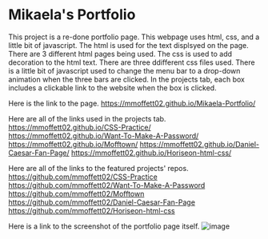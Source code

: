 # Mikaela's Portfolio
This project is a re-done portfolio page. This webpage uses html, css, and a little bit of javascript. 
The html is used for the text displsyed on the page. There are 3 different html pages being used.
The css is used to add decoration to the html text. There are three ddifferent css files used.
There is a little bit of javascript used to change the menu bar to a drop-down animation when the three bars are clicked.
In the projects tab, each box includes a clickable link to the website when the box is clicked.

Here is the link to the page. 
https://mmoffett02.github.io/Mikaela-Portfolio/

Here are all of the links used in the projects tab. 
https://mmoffett02.github.io/CSS-Practice/
https://mmoffett02.github.io/Want-To-Make-A-Password/
https://mmoffett02.github.io/Mofftown/
https://mmoffett02.github.io/Daniel-Caesar-Fan-Page/
https://mmoffett02.github.io/Horiseon-html-css/

Here are all of the links to the featured projects' repos. 
https://github.com/mmoffett02/CSS-Practice
https://github.com/mmoffett02/Want-To-Make-A-Password
https://github.com/mmoffett02/Mofftown
https://github.com/mmoffett02/Daniel-Caesar-Fan-Page
https://github.com/mmoffett02/Horiseon-html-css



Here is a link to the screenshot of the portfolio page itself.
![image](https://user-images.githubusercontent.com/90989673/158307396-58418b69-6653-4016-807e-2d825ac892a1.png)
